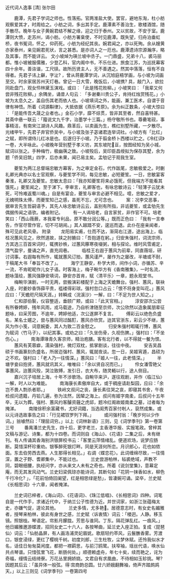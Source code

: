 近代词人逸事 [清] 张尔田

　　鹿潭，先君子学词之师也。性落拓。官两淮盐大使。罢官，避地东淘，杜小舫观察爱其才，时周给之。小舫之词，多出其手定。鹿潭素不善治生，歌楼酒馆，随手散尽。晚年与女子黄婉君结不解之缘，迎之归于泰州。又以贫故，不安于室。鹿潭则大愤，走苏州，谒小舫。小舫方署臬使，不时见鹿潭。既失望，归舟泊垂虹桥，夜书冤词，怀之，仰药死。小舫为经纪其丧。婉君闻之，亦以死殉。余从嫂黄亦家泰州，亲见婉君死状，言之甚悉。是亦词人之一厄也。鹿潭遗诗宗源瀚序，略及其事，而不能详云。
文小坡焯为瑛兰坡中丞子。一门鼎盛，兄弟十八，裘马丽都。惟小坡被服儒雅，少登乙科，官内阁中书，不乐仕进。旅食江苏，为巡抚幕客四十余年。善诙谐，工尺牍。故所历贤主人，无不善遇之。然其中落落，恒有不自得者。先君子讳上龢，字沚? ，曾从蒋鹿潭学词，从沉旭庭梧学画，与小坡为词画至交。时余家居苏州天灯巷。曾记一日大雪，晚饭后，小坡携? 具，敲门入，欲拉同赴盘门，观女伶林黛玉演戏。或曰︰「此是残花败柳。」小坡笑曰︰「我辈又何尝非残花败柳。」余隅坐，诵昔人句云︰「多谢秦川贵公子，肯持红烛赏残花。」小坡为太息久之，盖自伤其老而依人也。小坡填词之外，能画，兼工医术，自谓于音律有神悟。所着《词源斠律》，大抵依据《燕乐考原》。余为纠正数条，小坡大惊曰︰「是能传吾大晟之业者也。」金石小学，靡不综贯，皆非其至者，然自喜特甚。其斋中悬一联云：「籀说文九千字，治墨学十三篇。」杨守敬所书也。尊罍笔砚，事事精洁，有南宋江湖诗人风趣。鼎革后，以卖画为生，樵红别墅所藏，一夕散尽。光绪甲午，先君子弃官侨吴中，与小坡及张子苾诸君连举词社。小坡方有「比红」之赋，即所谓侍儿红冰是也。后遂归于小坡。乃于翦金桥卜西楼以贮之。《冷红词》一卷，大半咏此。小坡晚年营别墅于孝义坊，其东坡陀亘，按图经知为吴小城，赋词以张之。手种梅竹，极幽蒨之致。小坡殁后，吴印臣昌绶拟为保存其墅，余为题「侨吴旧筑」四字，后亦未果，闻已易主矣。孟劬记于观我生室。

　　夔笙为两江总督端忠敏方幕客，为之审定金石，代作跋尾，忠敏极爱之。时蒯礼卿光典亦以名士官观察，与夔笙学不同，每见忠敏，必短夔笙。一日，忠敏宴客秦淮，礼卿又及夔笙。忠敏太息曰：「我亦知夔笙将来必饿死，但我端方不能看其饿死。」夔笙闻之，至于涕下。李审言，礼卿客也，有咏忠敏诗云：「轻薄子云犹未死，可怜难返蜀川魂。」自是有宴会，夔笙与审言必避不相见。噫，忠敏之爱才，无媿明珠太傅，而夔笙知己之感，虽死不忘，尤可念也。
　　案：况李交恶事，据审言先生哲嗣语予，其先人咏忠敏诗云云，盖别有所指，非诋夔笙，或孟劬先生偶据传闻之语欤。编者附记。
　　有一人谒培老，自言家贫，非作官不可。培老笑曰：「西山薇蕨，本我辈专利品，原不敢分润公等。」既而正色曰︰「我有一言奉告，作官尽管作官，切不可胡闹。」其人踧踖不安，逡巡而退。此仆在座亲闻者，殊可见此老风骨。
附录
　　龙阳易实甫，仕而不达，渐简右江道，途出海上，临桂况蕙风见之，欣然道故，挟之肘腋曰：「吾抱道在躬。」归安朱强村，词流宗师，方其选三百首宋词时，辄携钞帙，过蕙风簃寒夜啜粥，相与探论。维时风雪甫定，清气盈宇，曼诵之声，直充闾巷。
　　临桂王右遐于蕙风为前辈，同直薇垣，研讨词事。右遐每有所作，辄就蕙风订拍，蕙风谨严，屡作为之屡改，半塘或不耐，于稿尾大书「奉旨不改了」。
　　海宁王静安，朴学大师，间作小词，亦循苏、辛一流，不肯昵昵作儿女子语。时客海上，梅子畹华方有《香南雅集》，一时名流，题咏藻绘，蕙风强静安填词，静安亦首肯，赋〈清平乐〉一章，题永观堂书。
　　梅畹华演剧，一时无两，尝搬演彩楼配于上海之天蟾舞台。强村、蕙风，联袂入座，时姜妙香饰薛平贵，褴褛得彩球。强村忽口占云：「恨不将身变叫花。」蕙风应曰：「天蟾咫尺隔天涯。」转瞬成〈浣溪沙〉一解，曰：「不足为世人知之。」
　　仁和邵伯褧，仪容整适，垂颐广颊，或曰：「此天官相。」
　　淳安邵次公尝有所眷娉婷，残年风雨，戎马载途，乃自析津随至京师，次公欣然以造象属朋辈征题咏，曰采芳图，不逾年，娉婷他适，次公遂屏不复言。
　　傅彩云以绝色负盛名，某名士嫟之，尝与蕙风同过酩酊，蕙风亦欣赏。迨其官浙东，彩云少不继，蕙风为作小笺，词意婉委，其人为致二百金慰之。
　　归安朱强村暇辄行博，蕙风为赋词〈竹马子〉，以纪其事。或劝之曰：「久坐伤骨，久视伤脾。」强村曰：「不坐伤心。」
　　南海谭瑑青久客京师，精治庖膳。客有北行者，以不得就一餐为恨。
　　蕙风有芙蓉癖，濡染强村，微灯双枕，抵掌剧谈，往往中夜。
　　安吉吴昌硕于书画篆刻负盛名，所居迩强村、蕙风，辄就夜谈。忽一日，吴姬宵遁，昌硕为之不欢。强村曰：「老人乃一往情深。」蕙风曰：「姬人一往，此老情深。」
　　半塘字妾曰抱贤，蕙风就讯其义，唯唯曰：「余以贤自况而已。」
　　伶女潘雪艳父事蕙风，迨蕙风殁，哭泣致赙，发引日，衣大布，随灵輀以行，途人侧目。
　　嘉兴沉子培居上海，十年不涉歌场。自畹华来沪，遂往观剧，并作〈临江仙〉一解，时人以为难能。
　　南海康长素傲岸自大，或于稠座请赴梨园，应曰：「余岂不畏人剽杀者耶。」
　　铁岭文叔问之丧，康长素往哭之哀，即寝其书舍，午夜检叔问遗籍，丹铅几遍，弥为泫然，因辇之海上。叔问有姬字南柔，后叔问十五年卒，无以为葬。强村、蕙风约客醵资薶之虎邱，题冷红阁故姬南柔之墓，过者每为掩涕。
　　南陵徐积余富藏书，尤好词籍，当选闺秀百家付剞人，裒然成集。或以元诗选故事告之曰：「行见裙钗罗列下拜。」
　　或问强村翁：「晚岁何以少作词。」翁噱然曰：「理屈词穷。」以上《词林新语》三则，见《词学季刊》第一卷第三号
　　番禺潘兰史先生，四十后，更字老兰，主香港华报、实报笔政。曾梓其文稿与游记、诗集，都为十四卷。而词则自《海山》、《花语》二集之后，未有继刊。有人传诵其香海别洪银屏校书云：「客里云萍情绪乱。便道欢场，说梦应肠断。莫惜深杯珍重劝。银筝醉死银灯畔。同是天涯何所恋。月识郎心，花也如侬面。东去伯劳西去燕。人生那得长相见。」右调〈蝶恋花〉。此词缠绵尽致，一往情深，置之子野、耆卿集中，不能过也。
　　兰史尝游柏林，毡裘绝域，声教不同，碧眼细腰，执经问字，亦从来文人未有之奇也。所着《说剑堂集》，意幕定庵，而无其发风动气。兰史妇梁佩琼亦能诗词，其断句如「花阴一抹香如水，柳色千行冷化? 」，「花前怕倚回阑望，红是相思绿是愁」，皆凄婉可诵。梁卒，兰史赋《长相思词》十六章，闻者掩涕。

　　兰史词已梓者，《海山词》、《花语词》、《珠江低唱》、《长相思词》四种。词笔自是一代作手，求诸近代中，于纳兰公子性德为近。并世词家，如浙江张蕴梅太史，亦嫌气促，遑论其他。
　　兰史多情，尤多艳。居德意志时，有女史名媚雅者，授琴来柏林，彼此有身世之感，兰史赋〈诉衷情〉词云：「楼迥。人静。移玉镜。照银栊。琴语定。帘影月朦胧。芳思与谁同。丁东。隔花弹乱红。一痕风。」他日媚雅邀游蝶渡，招同女史二十六人，各按琴曲，延兰史入座正拍。复成〈琵琶仙〉词云：「仙舫晶屏，有人画洛浦灵妃眉妩。歌扇轻约苹风，云鬟醮香雾。芳渡口，银奁浸绿，更红了樱桃千树。初度刘郎，三生杜牧，尘梦休赋。还怜我似水才名，话佳日匆匆莫闲度。都把一襟羁思，与前汀鸥鹭。扶窄袖，瑶丝代语，唤水仙共点琴谱。只惜弦里飞花，断肠何处。」顺德赖虚舟，年七十矣，续而艳之，诧为奇福，缦情云结绮寮。万花丛里拥娇娆。文君自有求凰曲，不待相如玉轸挑。琴?因题其后云：「虽异体一般弦。得宫商韵总圆。廿六娇娥翻舞袖，倚声齐踏鹧鸪天。」以上三则见《词学季刊》一卷第四号

